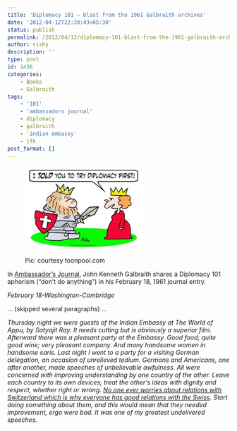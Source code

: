 ```yaml
---
title: 'Diplomacy 101 – blast from the 1961 Galbraith archives'
date: '2012-04-12T22:30:43+05:30'
status: publish
permalink: /2012/04/12/diplomacy-101-blast-from-the-1961-galbraith-archives
author: vishy
description: ''
type: post
id: 1436
categories: 
    - Books
    - Galbraith
tags:
    - '101'
    - 'ambassadors journal'
    - diplomacy
    - galbraith
    - 'indian embassy'
    - jfk
post_format: []
---
```

<figure aria-describedby="caption-attachment-1437" class="wp-caption alignleft" id="attachment_1437" style="width: 266px">

[![](../../../../uploads/2012/04/diplomacy_cartoon_toonpool_com.jpg "diplomacy_cartoon_toonpool_com")](http://www.ulaar.com/wp-content/uploads/2012/04/diplomacy_cartoon_toonpool_com.jpg)<figcaption class="wp-caption-text" id="caption-attachment-1437">Pic: courtesy toonpool.com</figcaption></figure>

In [Ambassador’s Journal](http://www.amazon.com/Ambassadors-Journal-Personal-Account-Kennedy/dp/0241016193), John Kenneth Galbraith shares a Diplomacy 101 aphorism (“don’t do anything”) in his February 18, 1961 journal entry.

*February 18-Washington-Cambridge*

… (skipped several paragraphs) …

*Thursday night we were guests of the Indian Embassy at The World of Appu, by Satyajit Ray. It needs cutting but is obviously a superior film. Afterward there was a pleasant party at the Embassy. Good food; quite good wine; very pleasant company. And many handsome women in handsome saris. Last night I went to a party for a visiting German delegation, an occasion of unrelieved tedium. Germans and Americans, one after another, made speeches of unbelievable awfulness. All were concerned with improving understanding by one country of the other. Leave each country to its own devices; treat the other’s ideas with dignity and respect, whether right or wrong. <span style="text-decoration: underline;">No one ever worries about relations with Switzerland which is why everyone has good relations with the Swiss</span>. Start doing something about them, and this would mean that they needed improvement, ergo were bad. It was one of my greatest undelivered speeches.*